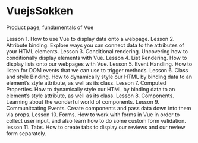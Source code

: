 # VuejsSokken
Product page, fundamentals of Vue


Lesson 1. How to use Vue to display data onto a webpage.
Lesson 2. Attribute binding. Explore ways you can connect data to the attributes of your HTML elements.
Lesson 3. Conditional rendering. Uncovering how to conditionally display elements with Vue.
Lesson 4. List Rendering. How to display lists onto our webpages with Vue.
Lesson 5. Event Handling. How to listen for DOM events that we can use to trigger methods.
Lesson 6. Class and style Binding. How to dynamically style our HTML by binding data to an element’s style attribute, as well as its class.
Lesson 7. Computed Properties. How to dynamically style our HTML by binding data to an element’s style attribute, as well as its class.
Lesson 8. Components. Learning about the wonderful world of components.
Lesson 9. Communitcating Events. Create components and pass data down into them via props.
Lesson 10. Forms. How to work with forms in Vue in order to collect user input, and also learn how to do some custom form validation.
lesson 11. Tabs. How to create tabs to display our reviews and our review form separately.
